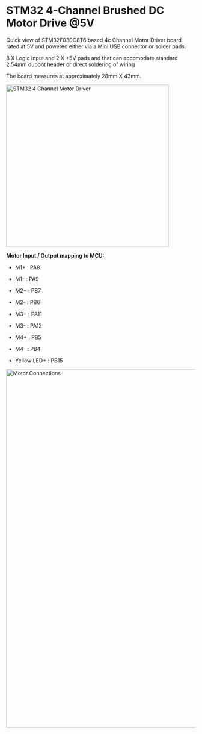# STM32 4-Channel Brushed DC Motor Drive @5V

Quick view of STM32F030C8T6 based 4c Channel Motor Driver board rated at 5V and powered either via a Mini USB connector or solder pads.

8 X Logic Input and 2 X +5V pads and that can accomodate standard 2.54mm dupont header or direct soldering of wiring

The board measures at approximately 28mm X 43mm.

<img width="432" alt="STM32 4 Channel Motor Driver" src="https://github.com/gxdeange/STM32-4-Channel-Driver-5V/assets/57690555/3a9d2180-9d7f-478c-9a03-9105e6498f13">




**Motor Input / Output mapping to MCU:**

* M1+ : PA8
* M1- : PA9

* M2+ : PB7
* M2- : PB6

* M3+ : PA11
* M3- : PA12

* M4+ : PB5
* M4- : PB4

* Yellow LED+ : PB15

<img width="953" alt="Motor Connections" src="https://github.com/gxdeange/STM32-4-Channel-Driver-5V/assets/57690555/8585ab62-06de-409f-9982-ed3c28404018">

